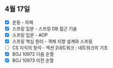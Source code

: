 ## 4월 17일

- [x] 운동 - 하체
- [x] 스프링 입문 - 스프링 DB 접근 기술
- [x] 스프링 입문 - AOP
- [x] 스프링 핵심 원리 - 객체 지향 설계와 스프링
- [ ] CS 지식의 정석 - 섹션 2네트워크 : 네트워크의 기초
- [x] BOJ 10972 다음 순열
- [x] BOJ 10973 이전 순열
